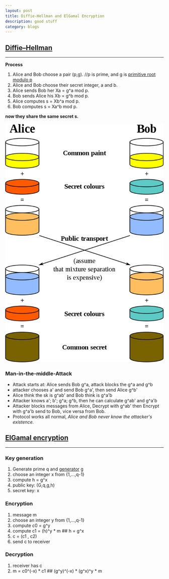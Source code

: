 ```yaml
---
layout: post
title: Diffie-Hellman and ElGamal Encryption
description: good stuff
category: blogs
---
```


## [Diffie–Hellman](https://en.wikipedia.org/wiki/Diffie%E2%80%93Hellman_key_exchange)
-----------------

**Process**
1. Alice and Bob choose a pair (p,g).    //p is prime, and g is [primitive root modulo p](https://en.wikipedia.org/wiki/Primitive_root_modulo_n)
2. Alice and Bob choose their secret integer, a and b.
3. Alice sends Bob her Xa = g^a mod p.
4. Bob sends Alice his Xb = g^b mod p.
5. Alice computes s = Xb^a mod p.
6. Bob computes s = Xa^b mod p.

**now they share the same secret s.**

![alter text](../../resources/postImage/DiffieHellman/800px-Diffie-Hellman_Key_Exchange.svg.png)

### Man-in-the-middle-Attack
+ Attack starts at: Alice sends Bob g^a, attack blocks the g^a and g^b
+ attacker chooses a' and send Bob g^a', then send Alice g^b'
+ Alice think the sk is g^ab' and Bob think is g^a'b
+ Attacker knows a'; b'; g^a; g^b, then he can calculate g^ab' and g^a'b
+ Attacker blocks messages from Alice, Decrypt with g^ab' then Encrypt with g^a'b send to Bob, vice versa from Bob.
+ Protocol works all normal, _Alice and Bob never know the attacker's existence._


## [ElGamal encryption](https://en.wikipedia.org/wiki/ElGamal_encryption)
----------------------------------

### Key generation
1. Generate prime q and [generator](https://en.wikipedia.org/wiki/Generating_set_of_a_group) g 
2. choose an integer x from {1,...,q-1}
3. compute h = g^x
4. public key: (G,q,g,h)
5. secret key: x

### Encryption
1. message m
2. choose an integer y from {1,...,q-1}
3. compute c0 = g^y
4. compute c1 = (h)^y * m          ## h = g^x
5. c = (c1 , c2)
6. send c to receiver

### Decryption
1. receiver has c
2. m = c0^(-x) * c1                ## (g^y)^(-x) * (g^x)^y * m


[Yange]:    http://camscofie.github.io  "Yange"
